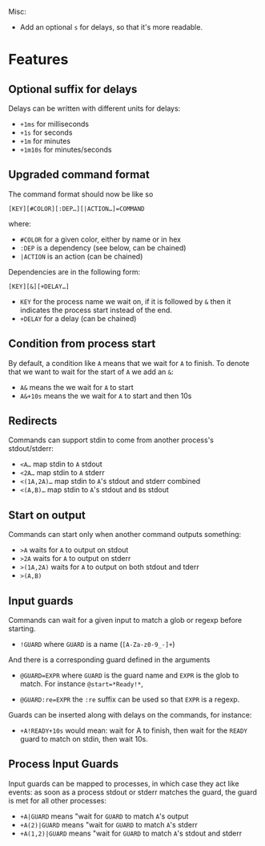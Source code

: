 Misc:
- Add an optional `s` for delays, so that it's more readable.

# Features

## Optional suffix for delays

Delays can be written with different units for delays:

- `+1ms` for milliseconds
- `+1s` for seconds
- `+1m` for minutes
- `+1m10s` for minutes/seconds

## Upgraded command format

The command format should now be like so

```
[KEY][#COLOR][:DEP…][|ACTION…]=COMMAND
```

where:

- `#COLOR` for a given color, either by name or in hex
- `:DEP` is a dependency (see below, can be chained)
- `|ACTION` is an action (can be chained)

Dependencies are in the following form:

```
[KEY][&][+DELAY…]
```

- `KEY` for the process name we wait on, if it is followed by `&` then it
  indicates the process start instead of the end.
- `+DELAY` for a delay (can be chained)


## Condition from process start

By default, a condition like `A` means that we wait for `A` to finish. To denote
that we want to wait for the start of `A` we add an `&`:

- `A&` means the we wait for `A` to start
- `A&+10s` means the we wait for `A` to start and then 10s


## Redirects

Commands can support stdin to come from another process's stdout/stderr:

- `<A…` map stdin to `A` stdout
- `<2A…` map stdin to `A` stderr
- `<(1A,2A)…` map stdin to `A`'s stdout and stderr combined
- `<(A,B)…` map stdin to `A`'s stdout  and `B`s stdout

## Start on output

Commands can start only when another command outputs something:

- `>A` waits for `A` to output on stdout
- `>2A` waits for `A` to output on stderr
- `>(1A,2A)` waits for `A` to output on both stdout and tderr
- `>(A,B)`

## Input guards

Commands can wait for a given input to match a glob or regexp before
starting.

- `!GUARD` where `GUARD` is a name (`[A-Za-z0-9_-]+`)

And there is a corresponding guard defined in the arguments

- `@GUARD=EXPR` where `GUARD` is the guard name and `EXPR` is the glob to
  match. For instance `@start=*Ready!*`,

- `@GUARD:re=EXPR` the `:re` suffix can be used so that `EXPR` is a regexp.

Guards can be inserted along with delays on the commands, for instance:

- `+A!READY+10s` would mean: wait for A to finish, then wait for the `READY`
  guard to match on stdin, then wait 10s.


## Process Input Guards

Input guards can be mapped to processes, in which case they act like events:
as soon as a process stdout or stderr matches the guard, the guard is met
for all other processes:

- `+A|GUARD` means "wait for `GUARD` to match `A`'s output
- `+A(2)|GUARD` means "wait for `GUARD` to match `A`'s stderr
- `+A(1,2)|GUARD` means "wait for `GUARD` to match `A`'s stdout and stderr

